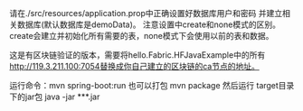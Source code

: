请在./src/resources/application.prop中正确设置好数据库用户和密码
并建立相关数据库(默认数据库是demoData)。
注意设置中create和none模式的区别。
create会建立并初始化所有需要的表，none模式下会使用以前的表和数据。

这是有区块链验证的版本，需要将hello.Fabric.HFJavaExample中的所有
http://119.3.211.100:7054替换成你自己建立的区块链的ca节点的地址。

运行命令：mvn spring-boot:run
也可以打包 mvn package
然后运行 target目录下的jar包
java -jar ***.jar